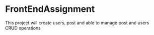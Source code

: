 # FrontEndAssignment
This project will create users, post and able to manage post and users CRUD operations
